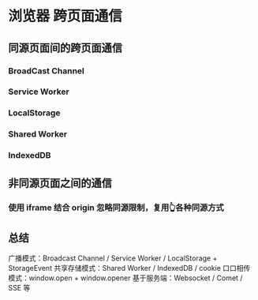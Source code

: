 # 浏览器 跨页面通信

## 同源页面间的跨页面通信

### BroadCast Channel

### Service Worker

### LocalStorage

### Shared Worker

### IndexedDB

## 非同源页面之间的通信

### 使用 iframe 结合 origin 忽略同源限制，复用👆各种同源方式

## 总结
广播模式：Broadcast Channel / Service Worker / LocalStorage + StorageEvent
共享存储模式：Shared Worker / IndexedDB / cookie
口口相传模式：window.open + window.opener
基于服务端：Websocket / Comet / SSE 等
